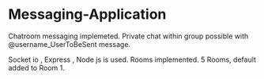 # Messaging-Application

Chatroom messaging implemeted.
Private chat within group possible with @username_UserToBeSent message.

Socket io , Express , Node js is used. Rooms implemented. 5 Rooms, default added to Room 1.  

